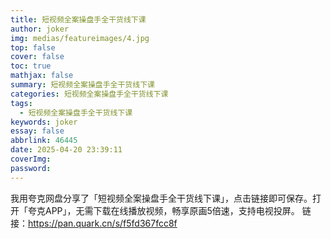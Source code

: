 ```yaml
---
title: 短视频全案操盘手全干货线下课
author: joker
img: medias/featureimages/4.jpg
top: false
cover: false
toc: true
mathjax: false
summary: 短视频全案操盘手全干货线下课
categories: 短视频全案操盘手全干货线下课
tags:
  - 短视频全案操盘手全干货线下课
keywords: joker
essay: false
abbrlink: 46445
date: 2025-04-20 23:39:11
coverImg:
password:
---
```


我用夸克网盘分享了「短视频全案操盘手全干货线下课」，点击链接即可保存。打开「夸克APP」，无需下载在线播放视频，畅享原画5倍速，支持电视投屏。
链接：https://pan.quark.cn/s/f5fd367fcc8f
